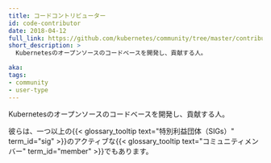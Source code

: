 ```yaml
---
title: コードコントリビューター
id: code-contributor
date: 2018-04-12
full_link: https://github.com/kubernetes/community/tree/master/contributors/devel
short_description: >
  Kubernetesのオープンソースのコードベースを開発し、貢献する人。

aka: 
tags:
- community
- user-type
---
```

 Kubernetesのオープンソースのコードベースを開発し、貢献する人。

<!--more--> 

彼らは、一つ以上の{{< glossary_tooltip text="特別利益団体（SIGs）" term_id="sig" >}}のアクティブな{{< glossary_tooltip text="コミュニティメンバー" term_id="member" >}}でもあります。
